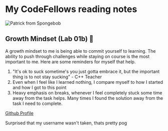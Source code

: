 # My CodeFellows reading notes

![Patrick from Spongebob](https://i.kym-cdn.com/entries/icons/original/000/009/803/spongebob-squarepants-patrick-spongebob-patrick-star-background-225039.jpg)

## Growth Mindset (Lab 01b) &#x1F4AA;

A growth mindset to me is being able to commit yourself to learning. The ability to push through challenges while staying on course is the most important to me.
Here are some reminders for myself that help.

  1. "It's ok to suck sometime's you just gotta embrace it, but the important thing is to not stay sucking" - C++ Teacher
  2.  Even when I feel like I learned nothing, I compare myself to how I started and how I got to this point
  3.  Heavy emphasis on breaks, whenever I feel completely stuck some time away from the task helps.  Many times I found the solution away from the task I need to complete.

[Github Profile](https://github.com/HighMid)

Surprised that my username wasn't taken, thats pretty pog
